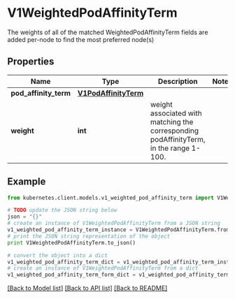 # V1WeightedPodAffinityTerm

The weights of all of the matched WeightedPodAffinityTerm fields are added per-node to find the most preferred node(s)

## Properties
Name | Type | Description | Notes
------------ | ------------- | ------------- | -------------
**pod_affinity_term** | [**V1PodAffinityTerm**](V1PodAffinityTerm.md) |  | 
**weight** | **int** | weight associated with matching the corresponding podAffinityTerm, in the range 1-100. | 

## Example

```python
from kubernetes.client.models.v1_weighted_pod_affinity_term import V1WeightedPodAffinityTerm

# TODO update the JSON string below
json = "{}"
# create an instance of V1WeightedPodAffinityTerm from a JSON string
v1_weighted_pod_affinity_term_instance = V1WeightedPodAffinityTerm.from_json(json)
# print the JSON string representation of the object
print V1WeightedPodAffinityTerm.to_json()

# convert the object into a dict
v1_weighted_pod_affinity_term_dict = v1_weighted_pod_affinity_term_instance.to_dict()
# create an instance of V1WeightedPodAffinityTerm from a dict
v1_weighted_pod_affinity_term_form_dict = v1_weighted_pod_affinity_term.from_dict(v1_weighted_pod_affinity_term_dict)
```
[[Back to Model list]](../README.md#documentation-for-models) [[Back to API list]](../README.md#documentation-for-api-endpoints) [[Back to README]](../README.md)


